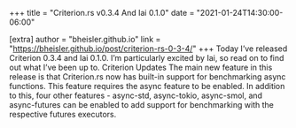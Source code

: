 +++
title = "Criterion.rs v0.3.4 And Iai 0.1.0"
date = "2021-01-24T14:30:00-06:00"

[extra]
author = "bheisler.github.io"
link = "https://bheisler.github.io/post/criterion-rs-0-3-4/"
+++
Today I&rsquo;ve released Criterion 0.3.4 and Iai 0.1.0. I&rsquo;m particularly excited by Iai, so read on to find out what I&rsquo;ve been up to.
Criterion Updates The main new feature in this release is that Criterion.rs now has built-in support for benchmarking async functions.
 This feature requires the async feature to be enabled. In addition to this, four other features - async-std, async-tokio, async-smol, and async-futures can be enabled to add support for benchmarking with the respective futures executors.